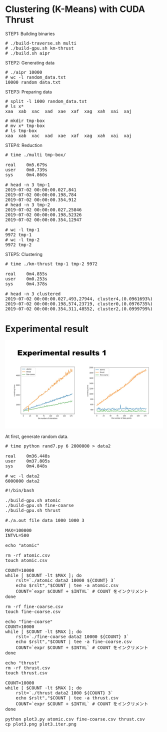 # Clustering (K-Means) with CUDA Thrust

STEP1: Building binaries

<pre>
# ./build-traverse.sh multi
# ./build-gpu.sh km-thrust
# ./build.sh aipr
</pre>

STEP2: Generating data

<pre>
# ./aipr 10000
# wc -l random_data.txt
10000 random_data.txt
</pre>

STEP3: Preparing data

<pre>
# split -l 1000 random_data.txt
# ls x*
xaa  xab  xac  xad  xae  xaf  xag  xah  xai  xaj
</pre>

<pre>
# mkdir tmp-box
# mv x* tmp-box
# ls tmp-box
xaa  xab  xac  xad  xae  xaf  xag  xah  xai  xaj
</pre>

STEP4: Reduction

<pre>
# time ./multi tmp-box/

real    0m5.679s
user    0m0.739s
sys     0m4.860s

# head -n 3 tmp-1
2019-07-02 00:00:00.027,841
2019-07-02 00:00:00.198,784
2019-07-02 00:00:00.354,912
# head -n 3 tmp-2
2019-07-02 00:00:00.027,25846
2019-07-02 00:00:00.198,52326
2019-07-02 00:00:00.354,12947

# wc -l tmp-1
9972 tmp-1
# wc -l tmp-2
9972 tmp-2
</pre>

STEP5: Clustering

<pre>
# time ./km-thrust tmp-1 tmp-2 9972

real    0m4.855s
user    0m0.253s
sys     0m4.378s

# head -n 3 clustered
2019-07-02 00:00:00.027,493,27944, cluster4,(0.0961693%)
2019-07-02 00:00:00.198,574,23719, cluster0,(0.0976735%)
2019-07-02 00:00:00.354,311,48552, cluster2,(0.0999799%)
</pre>

# Experimental result

<img src="AIPR-experimental-result-1.jpg">

At first, generate random data.

<pre>
# time python rand7.py 6 2000000 > data2

real    0m36.448s
user    0m37.805s
sys     0m4.848s

# wc -l data2
6000000 data2
</pre>

<pre>
#!/bin/bash

./build-gpu.sh atomic
./build-gpu.sh fine-coarse
./build-gpu.sh thrust

#./a.out file data 1000 1000 3

MAX=100000
INTVL=500

echo "atomic"

rm -rf atomic.csv
touch atomic.csv

COUNT=10000
while [ $COUNT -lt $MAX ]; do
    rslt=`./atomic data2 10000 ${COUNT} 3`
    echo $rslt","$COUNT | tee -a atomic.csv
    COUNT=`expr $COUNT + $INTVL` # COUNT をインクリメント    
done

rm -rf fine-coarse.csv
touch fine-coarse.csv

echo "fine-coarse"
COUNT=10000
while [ $COUNT -lt $MAX ]; do
    rslt=`./fine-coarse data2 10000 ${COUNT} 3`
    echo $rslt","$COUNT | tee -a fine-coarse.csv
    COUNT=`expr $COUNT + $INTVL` # COUNT をインクリメント    
done

echo "thrust"
rm -rf thrust.csv
touch thrust.csv

COUNT=10000
while [ $COUNT -lt $MAX ]; do
    rslt=`./thrust data2 1000 ${COUNT} 3`
    echo $rslt","$COUNT | tee -a thrust.csv
    COUNT=`expr $COUNT + $INTVL` # COUNT をインクリメント
done

python plot3.py atomic.csv fine-coarse.csv thrust.csv 
cp plot3.png plot3.iter.png

</pre>